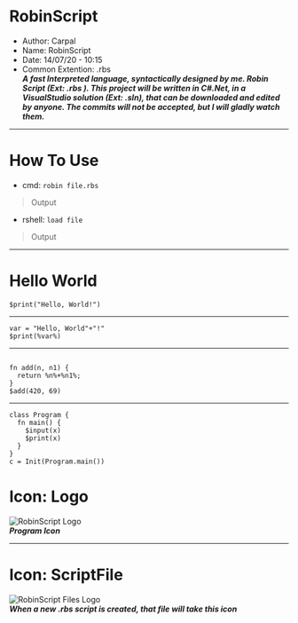 # RobinScript
- Author: Carpal
- Name: RobinScript
- Date: 14/07/20 - 10:15
- Common Extention: .rbs <br>
***A fast Interpreted language, syntactically designed by me. Robin Script (Ext: .rbs ). This project will be written in C#.Net, in a VisualStudio solution (Ext: .sln), that can be downloaded and edited by anyone. The commits will not be accepted, but I will gladly watch them.***
_________________________________
# How To Use
- cmd: `robin file.rbs`
> Output

- rshell: `load file`
> Output
________________________________
# Hello World
```
$print("Hello, World!")
```
____

```
var = "Hello, World"+"!"
$print(%var%)
```
____

```

fn add(n, n1) {
  return %n%+%n1%;
}
$add(420, 69)
```
____

```
class Program {
  fn main() {
    $input(x)
    $print(x)
  }
}
c = Init(Program.main())
```
# Icon: Logo
![RobinScript Logo](/Logos/RobinLogo.ico) <br>
***Program Icon***
________
# Icon: ScriptFile
![RobinScript Files Logo](/Logos/RobinScript.ico) <br>
***When a new .rbs script is created, that file will take this icon***

